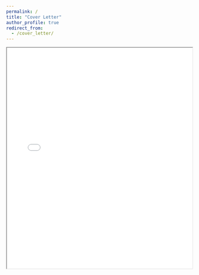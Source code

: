 ```yaml
---
permalink: /
title: "Cover Letter"
author_profile: true
redirect_from: 
  - /cover_letter/
---
```



<iframe src="/files/cover_letter.pdf" width="100%" height="600px">
    This browser does not support PDFs. Please download the PDF to view it: 
    <a href="/assets/pdfs/yourfile.pdf">Download PDF</a>.
</iframe>
